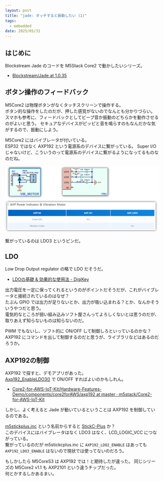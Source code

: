 ```yaml
---
layout: post
title: "jade: タッチすると振動したい (1)"
tags:
  - embedded
date: 2025/05/31
---
```


## はじめに

Blockstream Jade のコードを M5Stack Core2 で動かしたいシリーズ。

* [Blockstream/Jade at 1.0.35](https://github.com/Blockstream/Jade/tree/1.0.35)

## ボタン操作のフィードバック

M5Core2 は物理ボタンがなくタッチスクリーンで操作する。  
ボタン的な操作をしたのだが、押した感覚がないのでなんとも分かりづらい。  
スマホも参考に、フィードバックとしてビープ音か振動のどちらかを動作させるのがよいと思う。
セキュアなデバイスがピッピと音を鳴らすのもなんだかな気がするので、振動にしよう。

M5Core2 にはバイブレータが付いている。  
ESP32 ではなく AXP192 という電源系のデバイスに繋がっている。
Super I/O じゃないけど、こういうのって電源系のデバイスに繋がるようになってるものなのだね。

![image](images/20250531b-1.png)

繋がっているのは LDO3 というピンだ。

## LDO

Low Drop Output regulator の略で LDO だそうだ。

* [LDOの基礎 & 効果的な使用法 - DigiKey](https://www.digikey.jp/ja/articles/the-basics-of-ldos-and-how-to-apply-them-to-extend-battery-life-in-portables-and-wearables)

出力電圧を一定に保ってくれるというのがポイントだそうだが、これがバイブレータと接続されているのはなぜ？  
たぶん GPIO では出力が足りないとか、出力が吸い込まれる？とか、なんかそういうやつだと思う。  
電気的なところが弱い組み込みソフト屋さんってよろしくないとは思うのだが、取りあえず知らないものは知らないのだ。

PWM でもないし、ソフト的に ON/OFF して制御しろといっているのかな？  
AXP192 にコマンドを出して制御するのだと思うが、ライブラリなどはあるのだろうか。

## AXP192の制御

AXP192 で探すと、デモアプリがあった。  
[Axp192_EnableLDO3()](https://github.com/m5stack/Core2-for-AWS-IoT-Kit/blob/3ec44e08e239755b874b800aede1aea528beed25/Factory-Firmware/components/core2forAWS/axp192/axp192.h#L195) で ON/OFF すればよいのかもしれん。

* [Core2-for-AWS-IoT-Kit/Hardware-Features-Demo/components/core2forAWS/axp192 at master · m5stack/Core2-for-AWS-IoT-Kit](https://github.com/m5stack/Core2-for-AWS-IoT-Kit/tree/3ec44e08e239755b874b800aede1aea528beed25/Hardware-Features-Demo/components/core2forAWS/axp192)

しかし、よく考えると Jade が動いているということは AXP192 を制御しているのである。  

[m5stickplus.inc](https://github.com/Blockstream/Jade/blob/1.0.35/main/power/m5stickcplus.inc) という名前からすると [StickC-Plus](https://docs.m5stack.com/en/core/m5stickc_plus) か？  
このデバイスにはバイブレータはなく LDO3 はなく、LCD_LOGIC_VCC につながっている。  
繋がっているのだが m5stickcplus.inc に `AXP192_LDO2_ENABLE` はあっても `AXP192_LDO3_ENABLE` はないので現状では使ってないのだろう。

もしかしたら M5CoreS3 は AXP192 では！と期待したが違った。
同じシリーズの M5Core2 v1.1 も AXP2101 という違うチップだった。  
何とかするしかあるまい。
